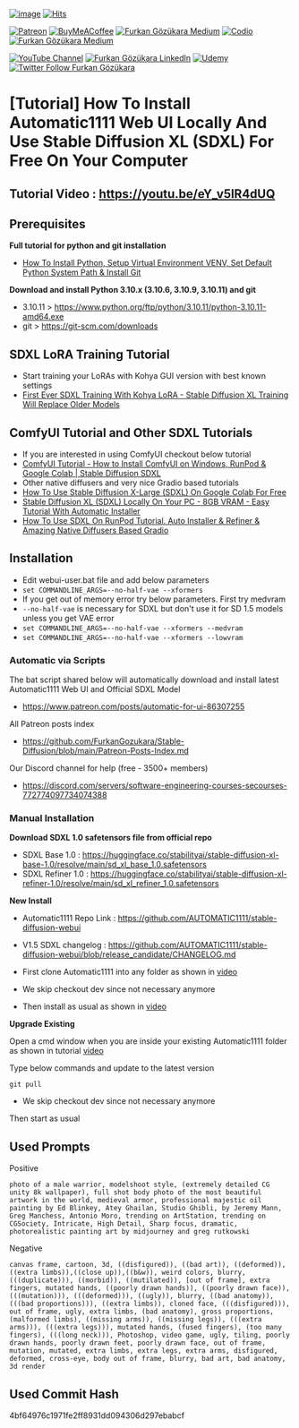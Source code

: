 [![image](https://img.shields.io/discord/772774097734074388?label=Discord&logo=discord)](https://discord.com/servers/software-engineering-courses-secourses-772774097734074388) [![Hits](https://hits.seeyoufarm.com/api/count/incr/badge.svg?url=https%3A%2F%2Fgithub.com%2FFurkanGozukara%2FStable-Diffusion%2Fblob%2Fmain%2FTutorials%2FHow-To-Use-SDXL-Locally-With-Automatic1111-SD-Web-UI.md&count_bg=%2379C83D&title_bg=%239E0F0F&icon=apachespark.svg&icon_color=%23E7E7E7&title=views&edge_flat=false)](https://hits.seeyoufarm.com) 

[![Patreon](https://img.shields.io/badge/Patreon-Support%20Me-F2EB0E?style=for-the-badge&logo=patreon)](https://www.patreon.com/SECourses) [![BuyMeACoffee](https://img.shields.io/badge/Buy%20Me%20a%20Coffee-ffdd00?style=for-the-badge&logo=buy-me-a-coffee&logoColor=black)](https://www.buymeacoffee.com/DrFurkan) [![Furkan Gözükara Medium](https://img.shields.io/badge/Medium-Follow%20Me-800080?style=for-the-badge&logo=medium&logoColor=white)](https://medium.com/@furkangozukara) [![Codio](https://img.shields.io/static/v1?style=for-the-badge&message=Articles&color=4574E0&logo=Codio&logoColor=FFFFFF&label=CivitAI)](https://civitai.com/user/SECourses/articles) [![Furkan Gözükara Medium](https://img.shields.io/badge/DeviantArt-Follow%20Me-990000?style=for-the-badge&logo=deviantart&logoColor=white)](https://www.deviantart.com/monstermmorpg)

[![YouTube Channel](https://img.shields.io/badge/YouTube-SECourses-C50C0C?style=for-the-badge&logo=youtube)](https://www.youtube.com/SECourses)  [![Furkan Gözükara LinkedIn](https://img.shields.io/badge/LinkedIn-Follow%20Me-0077B5?style=for-the-badge&logo=linkedin&logoColor=white)](https://www.linkedin.com/in/furkangozukara/)   [![Udemy](https://img.shields.io/static/v1?style=for-the-badge&message=Stable%20Diffusion%20Course&color=A435F0&logo=Udemy&logoColor=FFFFFF&label=Udemy)](https://www.udemy.com/course/stable-diffusion-dreambooth-lora-zero-to-hero/) [![Twitter Follow Furkan Gözükara](https://img.shields.io/badge/Twitter-Follow%20Me-1DA1F2?style=for-the-badge&logo=twitter&logoColor=white)](https://twitter.com/GozukaraFurkan)

# [Tutorial] How To Install Automatic1111 Web UI Locally And Use Stable Diffusion XL (SDXL) For Free On Your Computer

## Tutorial Video : https://youtu.be/eY_v5IR4dUQ

## Prerequisites

**Full tutorial for python and git installation**
* [How To Install Python, Setup Virtual Environment VENV, Set Default Python System Path & Install Git](https://youtu.be/B5U7LJOvH6g)

**Download and install Python 3.10.x (3.10.6, 3.10.9, 3.10.11) and git**
* 3.10.11 > https://www.python.org/ftp/python/3.10.11/python-3.10.11-amd64.exe
* git > https://git-scm.com/downloads

## SDXL LoRA Training Tutorial
* Start training your LoRAs with Kohya GUI version with best known settings
* [First Ever SDXL Training With Kohya LoRA - Stable Diffusion XL Training Will Replace Older Models](https://youtu.be/AY6DMBCIZ3A)

## ComfyUI Tutorial and Other SDXL Tutorials

* If you are interested in using ComfyUI checkout below tutorial
* [ComfyUI Tutorial - How to Install ComfyUI on Windows, RunPod & Google Colab | Stable Diffusion SDXL](https://youtu.be/FnMHbhvWUhE)
* Other native diffusers and very nice Gradio based tutorials
* [How To Use Stable Diffusion X-Large (SDXL) On Google Colab For Free](https://youtu.be/s2MQqmv6yAg)
* [Stable Diffusion XL (SDXL) Locally On Your PC - 8GB VRAM - Easy Tutorial With Automatic Installer](https://youtu.be/__7VNmnn5iU)
* [How To Use SDXL On RunPod Tutorial. Auto Installer & Refiner & Amazing Native Diffusers Based Gradio](https://youtu.be/gTdPRm-R-14)

## Installation

* Edit webui-user.bat file and add below parameters
* ```set COMMANDLINE_ARGS=--no-half-vae --xformers```
* If you get out of memory error try below parameters. First try medvram
* ```--no-half-vae``` is necessary for SDXL but don't use it for SD 1.5 models unless you get VAE error
* ```set COMMANDLINE_ARGS=--no-half-vae --xformers --medvram```
* ```set COMMANDLINE_ARGS=--no-half-vae --xformers --lowvram```

### Automatic via Scripts

The bat script shared below will automatically download and install latest Automatic1111 Web UI and Official SDXL Model

* https://www.patreon.com/posts/automatic-for-ui-86307255

All Patreon posts index
* https://github.com/FurkanGozukara/Stable-Diffusion/blob/main/Patreon-Posts-Index.md

Our Discord channel for help (free - 3500+ members) 
* https://discord.com/servers/software-engineering-courses-secourses-772774097734074388

### Manual Installation

**Download SDXL 1.0 safetensors file from official repo**
* SDXL Base 1.0 : https://huggingface.co/stabilityai/stable-diffusion-xl-base-1.0/resolve/main/sd_xl_base_1.0.safetensors
* SDXL Refiner 1.0 : https://huggingface.co/stabilityai/stable-diffusion-xl-refiner-1.0/resolve/main/sd_xl_refiner_1.0.safetensors

**New Install**

* Automatic1111 Repo Link : https://github.com/AUTOMATIC1111/stable-diffusion-webui
* V1.5 SDXL changelog : https://github.com/AUTOMATIC1111/stable-diffusion-webui/blob/release_candidate/CHANGELOG.md

* First clone Automatic1111 into any folder as shown in [video](https://youtu.be/eY_v5IR4dUQ)

* We skip checkout dev since not necessary anymore

* Then install as usual as shown in [video](https://youtu.be/eY_v5IR4dUQ)

**Upgrade Existing**

Open a cmd window when you are inside your existing Automatic1111 folder as shown in tutorial [video](https://youtu.be/eY_v5IR4dUQ)

Type below commands and update to the latest version 

```
git pull
```

* We skip checkout dev since not necessary anymore

Then start as usual


## Used Prompts

Positive
```
photo of a male warrior, modelshoot style, (extremely detailed CG unity 8k wallpaper), full shot body photo of the most beautiful artwork in the world, medieval armor, professional majestic oil painting by Ed Blinkey, Atey Ghailan, Studio Ghibli, by Jeremy Mann, Greg Manchess, Antonio Moro, trending on ArtStation, trending on CGSociety, Intricate, High Detail, Sharp focus, dramatic, photorealistic painting art by midjourney and greg rutkowski
```

Negative
```
canvas frame, cartoon, 3d, ((disfigured)), ((bad art)), ((deformed)),((extra limbs)),((close up)),((b&w)), weird colors, blurry, (((duplicate))), ((morbid)), ((mutilated)), [out of frame], extra fingers, mutated hands, ((poorly drawn hands)), ((poorly drawn face)), (((mutation))), (((deformed))), ((ugly)), blurry, ((bad anatomy)), (((bad proportions))), ((extra limbs)), cloned face, (((disfigured))), out of frame, ugly, extra limbs, (bad anatomy), gross proportions, (malformed limbs), ((missing arms)), ((missing legs)), (((extra arms))), (((extra legs))), mutated hands, (fused fingers), (too many fingers), (((long neck))), Photoshop, video game, ugly, tiling, poorly drawn hands, poorly drawn feet, poorly drawn face, out of frame, mutation, mutated, extra limbs, extra legs, extra arms, disfigured, deformed, cross-eye, body out of frame, blurry, bad art, bad anatomy, 3d render
```

## Used Commit Hash 

4bf64976c1971fe2ff8931dd094306d297ebabcf




